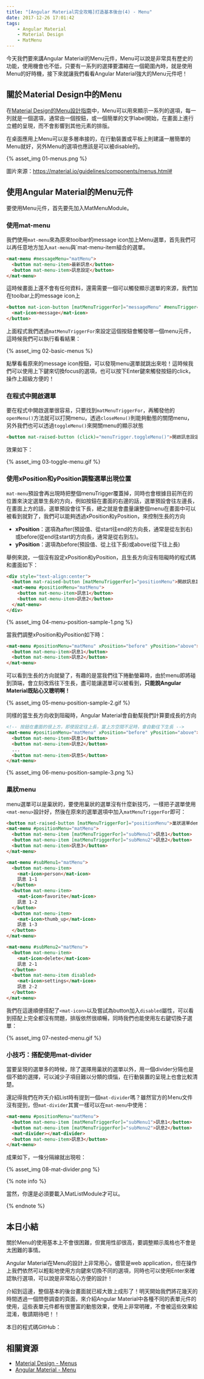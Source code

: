 ```yaml
---
title: "[Angular Material完全攻略]打造基本後台(4) - Menu"
date: 2017-12-26 17:01:42
tags:
	- Angular Material
	- Material Design
	- MatMenu
---
```


今天我們要來講Angular Material的Menu元件，Menu可以說是非常具有歷史的功能，使用機會也不低，只要有一系列的選擇要濃縮在一個範圍內時，就是使用Menu的好時機，接下來就讓我們看看Angular Material強大的Menu元件吧！

<!-- more -->

## 關於Ｍaterial Design中的Menu

在[Material Design的Menu設計指南](https://material.io/guidelines/components/menus.html#)中，Menu可以用來顯示一系列的選項，每一列就是一個選項，通常由一個按鈕，或一個簡單的文字label開始，在畫面上進行立體的呈現，而不會影響到其他元素的排版。

在桌面應用上Menu可以是多層串接的，在行動裝置或平板上則建議一層簡單的Menu就好，另外Menu的選項也應該是可以被disable的。

{% asset_img 01-menus.png %}

圖片來源：https://material.io/guidelines/components/menus.html#

## 使用Angular Material的Menu元件

要使用Menu元件，首先要先加入MatMenuModule。

### 使用mat-menu

我們使用`mat-menu`來為原來toolbar的message icon加上Menu選單，首先我們可以再任意地方加入`mat-menu`與`mat-menu-item組合的選單。

```html
<mat-menu #messageMenu="matMenu">
  <button mat-menu-item>最新訊息</button>
  <button mat-menu-item>訊息設定</button>
</mat-menu>
```

這時候畫面上還不會有任何資料，還需需要一個可以觸發顯示選單的來源，我們加在toolbar上的message icon上

```html
<button mat-icon-button [matMenuTriggerFor]="messageMenu" #menuTrigger="matMenuTrigger">
  <mat-icon>message</mat-icon>
</button>
```

上面程式我們透過`matMenuTriggerFor`來設定這個按鈕會觸發哪一個menu元件，這時候我們可以執行看看結果：

{% asset_img 02-basic-menus %}

點擊看看原來的message icon按鈕，可以發現menu選單就跳出來啦！這時候我們可以使用上下鍵來切換focus的選項，也可以按下Enter鍵來觸發按鈕的click，操作上超級方便的！

### 在程式中開啟選單

要在程式中開啟選單很容易，只要找到`matMenuTriggerFor`，再觸發他的`openMenu()`方法就可以打開menu，透過`closeMenu()`則能夠動態的關閉menu，另外我們也可以透過`toggleMenu()`來開關menu的顯示狀態

```html
<button mat-raised-button (click)="menuTrigger.toggleMenu()">開啟訊息設定</button>
```

效果如下：

{% asset_img 03-toggle-menu.gif %}

### 使用xPosition和yPosition調整選單出現位置

`mat-menu`預設會再出現時把整個menuTrigger覆蓋掉，同時也會根據目前所在的位置來決定選單生長的方向，例如按鈕在畫面的右邊的話，選單預設會往左邊長，在畫面上方的話，選單預設會往下長，總之就是會盡量讓整個menu在畫面中可以被看到就對了，我們可以能夠透過xPosition和yPosition，來控制生長的方向

-   **xPosition**：選項為after(預設值、從start往end的方向長，通常是從左到右)或before(從end往start的方向長，通常是從右到左)。
-   **yPosition**：選項為before(預設值、從上往下長)或above(從下往上長)

舉例來說，一個沒有設定xPosition和yPosition，且生長方向沒有阻礙時的程式碼和畫面如下：

```html
<div style="text-align:center">
  <button mat-raised-button [matMenuTriggerFor]="positionMenu">開啟訊息設定，這是一條比較長的按鈕，好確認Menu的生長方向</button>
  <mat-menu #positionMenu="matMenu">
    <button mat-menu-item>訊息1</button>
    <button mat-menu-item>訊息2</button>
  </mat-menu>
</div>
```

{% asset_img 04-menu-position-sample-1.png %}

當我們調整xPosition和yPosition如下時：

```html
<mat-menu #positionMenu="matMenu" xPosition="before" yPosition="above">
  <button mat-menu-item>訊息1</button>
  <button mat-menu-item>訊息2</button>
</mat-menu>
```

可以看到生長的方向就變了，有趣的是當我們往下捲動螢幕時，由於menu即將碰到頂端，會立刻改爲往下生長，盡可能讓選單可以被看到，**只能說Angular Material既貼心又聰明啊！**

{% asset_img 05-menu-position-sample-2.gif %}

同樣的當生長方向收到阻礙時，Angular Material會自動幫我們計算要成長的方向

```html
<!-- 按鈕在畫面的很上方，即使設定往上長，當上方空間不足時，會自動往下生長 -->
<mat-menu #positionMenu="matMenu" xPosition="before" yPosition="above">
  <button mat-menu-item>訊息1</button>
  <button mat-menu-item>訊息2</button>
  ...
  <button mat-menu-item>訊息5</button>
</mat-menu>
```

{% asset_img 06-menu-position-sample-3.png %}

### 巢狀menu

menu選單可以是巢狀的，要使用巢狀的選單沒有什麼新技巧，一樣把子選單使用`<mat-menu>`設計好，然後在原來的選單選項中加入`matMenuTriggerFor`即可：

```html
<button mat-raised-button [matMenuTriggerFor]="positionMenu">巢狀選單demo</button>
<mat-menu #positionMenu="matMenu">
  <button mat-menu-item [matMenuTriggerFor]="subMenu1">訊息1</button>
  <button mat-menu-item [matMenuTriggerFor]="subMenu2">訊息2</button>
  <button mat-menu-item>訊息3</button>
</mat-menu>

<mat-menu #subMenu1="matMenu">
  <button mat-menu-item>
    <mat-icon>person</mat-icon>
    訊息 1-1
  </button>
  <button mat-menu-item>
    <mat-icon>favorite</mat-icon>
    訊息 1-2
  </button>
  <button mat-menu-item>
    <mat-icon>thumb_up</mat-icon>
    訊息 1-3
  </button>
</mat-menu>

<mat-menu #subMenu2="matMenu">
  <button mat-menu-item>
    <mat-icon>delete</mat-icon>
    訊息 2-1
  </button>
  <button mat-menu-item disabled>
    <mat-icon>settings</mat-icon>
    訊息 2-2
  </button>
</mat-menu>
```

我們在這邊順便搭配了`<mat-icon>`以及嘗試為button加入`disabled`屬性，可以看到搭配上完全都沒有問題，排版依然很順暢，同時我們也能使用左右鍵切換子選單：

{% asset_img 07-nested-menu.gif %}

### 小技巧：搭配使用mat-divider

當要呈現的選單多的時候，除了選擇用巢狀的選單以外，用一個divider分隔也是個不錯的選擇，可以減少子項目難以分類的煩惱，在行動裝置的呈現上也會比較清楚。

還記得我們在昨天介紹List時有提到一個`mat-divider`嗎？雖然官方的Ｍenu文件沒有提到，但`mat-divider`其實一樣可以在`mat-menu`中使用：

```html
<mat-menu #positionMenu="matMenu">
  <button mat-menu-item [matMenuTriggerFor]="subMenu1">訊息1</button>
  <button mat-menu-item [matMenuTriggerFor]="subMenu2">訊息2</button>
  <mat-divider></mat-divider>
  <button mat-menu-item>訊息3</button>
</mat-menu>
```

成果如下，一條分隔線就出現啦：

{% asset_img 08-mat-divider.png %}

{% note info %}

當然，你還是必須要載入MatListModule才可以。

{% endnote %}

## 本日小結

關於Menu的使用基本上不會很困難，但實用性卻很高，要調整顯示風格也不會是太困難的事情。

Angular Material在Menu的設計上非常用心，儘管是web application，但在操作上我們依然可以輕鬆地使用方向鍵來切換不同的選項，同時也可以使用Enter來確認執行選項，可以說是非常貼心方便的設計！

介紹到這邊，整個基本的後台畫面就已經大致上成形了！明天開始我們將花幾天的時間透過一個問卷調查的頁面，來介紹Angular Material中各種不同的表單元件的使用，這些表單元件都有很豐富的動態效果，使用上非常明確，不會被這些效果給混淆，敬請期待吧！！

本日的程式碼GitHub：

## 相關資源

-   [Material Design - Menus](https://material.io/guidelines/components/menus.html#)
-   [Angular Material - Menu](https://material.angular.io/components/menu/overview)